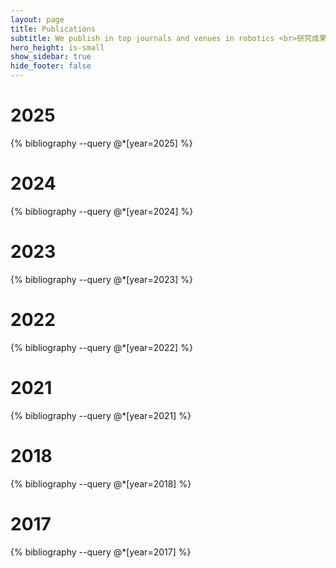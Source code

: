 ```yaml
---
layout: page
title: Publications
subtitle: We publish in top journals and venues in robotics <br>研究成果发表在机器人顶会顶刊
hero_height: is-small
show_sidebar: true
hide_footer: false
---
```


# 2025
{% bibliography --query @*[year=2025] %}

# 2024
{% bibliography --query @*[year=2024] %}

# 2023
{% bibliography --query @*[year=2023] %}

# 2022
{% bibliography --query @*[year=2022] %}

# 2021
{% bibliography --query @*[year=2021] %}

# 2018
{% bibliography --query @*[year=2018] %}

# 2017
{% bibliography --query @*[year=2017] %}